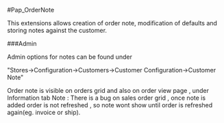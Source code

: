 #Pap_OrderNote

This extensions allows creation of order note, modification of defaults and storing notes against the customer.

###Admin

Admin options for notes can be found under 

"Stores->Configuration->Customers->Customer Configuration->Customer Note"

Order note is visible on orders grid and also on order view page , under Information tab
Note : There is a bug on sales order grid , once note is added order is not refreshed , 
so note wont show until order is refreshed again(eg. invoice or ship).
